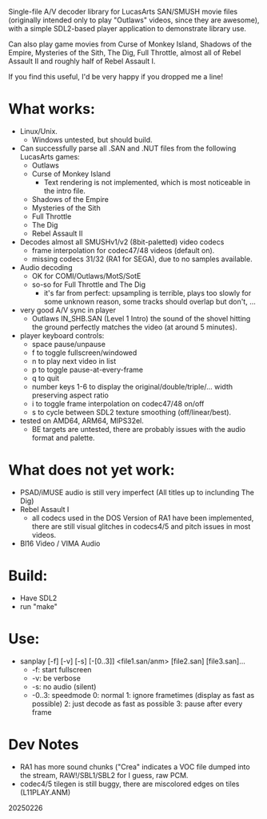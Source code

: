 Single-file A/V decoder library for LucasArts SAN/SMUSH movie files (originally
intended only to play "Outlaws" videos, since they are awesome),
with a simple SDL2-based player application to demonstrate library use.

Can also play game movies from Curse of Monkey Island, Shadows of the Empire,
Mysteries of the Sith, The Dig, Full Throttle,  almost all of Rebel Assault II
and roughly half of Rebel Assault I.

If you find this useful, I'd be very happy if you dropped me a line!

# What works:
- Linux/Unix.
  - Windows untested, but should build.
- Can successfully parse all .SAN and .NUT files from the following LucasArts games:
  - Outlaws
  - Curse of Monkey Island
    - Text rendering is not implemented, which is most noticeable in the intro file.
  - Shadows of the Empire
  - Mysteries of the Sith
  - Full Throttle
  - The Dig
  - Rebel Assault II
- Decodes almost all SMUSHv1/v2 (8bit-paletted) video codecs
  - frame interpolation for codec47/48 videos (default on).
  - missing codecs 31/32 (RA1 for SEGA), due to no samples available.
- Audio decoding
  - OK for COMI/Outlaws/MotS/SotE
  - so-so for Full Throttle and The Dig
    - it's far from perfect: upsampling is terrible, plays too slowly for some unknown
      reason, some tracks should overlap but don't, ...
- very good A/V sync in player
  - Outlaws IN_SHB.SAN (Level 1 Intro) the sound of the shovel hitting the ground perfectly matches the video (at around 5 minutes).
- player keyboard controls:
  - space  pause/unpause
  - f  to toggle fullscreen/windowed
  - n  to play next video in list
  - p  to toggle pause-at-every-frame
  - q  to quit
  - number keys 1-6 to display the original/double/triple/... width preserving aspect ratio
  - i  to toggle frame interpolation on codec47/48 on/off
  - s  to cycle between SDL2 texture smoothing (off/linear/best).
- tested on AMD64, ARM64, MIPS32el.
  - BE targets are untested, there are probably issues with the audio format and palette.

# What does **not** yet work:
- PSAD/iMUSE audio is still very imperfect (All titles up to inclunding The Dig)
- Rebel Assault I
  - all codecs used in the DOS Version of RA1 have been implemented, there
    are still visual glitches in codecs4/5 and pitch issues in most videos.
- Bl16 Video / VIMA Audio

# Build:
- Have SDL2
- run "make"

# Use:
- sanplay [-f] [-v] [-s] [-[0..3]] <file1.san/anm> [file2.san] [file3.san]...
  - -f: start fullscreen
  - -v: be verbose
  - -s: no audio (silent)
  - -0..3: speedmode  0: normal  1: ignore frametimes (display as fast as possible)  2: just decode as fast as possible  3: pause after every frame

# Dev Notes
- RA1 has more sound chunks ("Crea" indicates a VOC file dumped into the stream, RAW!/SBL1/SBL2 for I guess, raw PCM.
- codec4/5 tilegen is still buggy, there are miscolored edges on tiles (L11PLAY.ANM)

20250226
